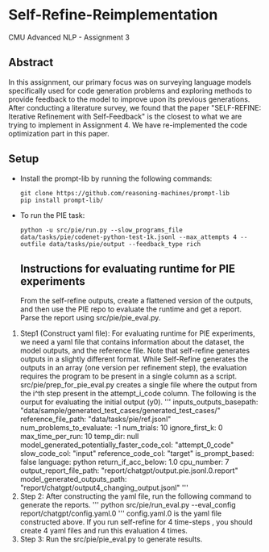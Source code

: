 # Self-Refine-Reimplementation
CMU Advanced NLP - Assignment 3

## Abstract
In this assignment, our primary focus was on surveying language models specifically used for code generation problems and exploring methods to provide feedback to the model to improve upon its previous generations. After conducting a literature survey, we found that the paper "SELF-REFINE: Iterative Refinement with Self-Feedback" is the closest to what we are trying to implement in Assignment 4. We have re-implemented the code optimization part in this paper.

## Setup
- Install the prompt-lib by running the following commands:
  ```
  git clone https://github.com/reasoning-machines/prompt-lib
  pip install prompt-lib/
   ```
- To run the PIE task:
  ```
  python -u src/pie/run.py --slow_programs_file data/tasks/pie/codenet-python-test-1k.jsonl --max_attempts 4 --outfile data/tasks/pie/output --feedback_type rich
  ```

  ## Instructions for evaluating runtime for PIE experiments
  From the self-refine outputs, create a flattened version of the outputs, and then use the PIE repo to evaluate the runtime and get a report. Parse the report using src/pie/pie_eval.py.

1. Step1 (Construct yaml file): For evaluating runtime for PIE experiments, we need a yaml file that contains information about the dataset, the model outputs, and the reference file. Note that self-refine generates outputs in a slightly different format. While Self-Refine generates the outputs in an array (one version per refinement step), the evaluation requires the program to be present in a single column as a script.  src/pie/prep_for_pie_eval.py creates a single file where the output from the i^th step present in the attempt_i_code column. The following is the ourput for evaluating the initial output (y0).
    '''
  inputs_outputs_basepath: "data/sample/generated_test_cases/generated_test_cases/"
  reference_file_path: "data/tasks/pie/ref.jsonl"
  num_problems_to_evaluate: -1
  num_trials: 10
  ignore_first_k: 0
  max_time_per_run: 10
  temp_dir: null
  model_generated_potentially_faster_code_col: "attempt_0_code"
  slow_code_col: "input"
  reference_code_col: "target"
  is_prompt_based: false
  language: python
  return_if_acc_below: 1.0
  cpu_number: 7
  output_report_file_path: "report/chatgpt/output.pie.jsonl.0.report"
  model_generated_outputs_path: "report/chatgpt/output4_changing_output.jsonl"
  '''
2. Step 2: After constructing the yaml file, run the following command to generate the reports.
    '''
    python src/pie/run_eval.py --eval_config report/chatgpt/config.yaml.0
    '''
    config.yaml.0 is the yaml file constructed above. If you run self-refine for 4 time-steps , you should create 4 yaml files and run this evaluation 4 times.
3. Step 3: Run the src/pie/pie_eval.py to generate results.
